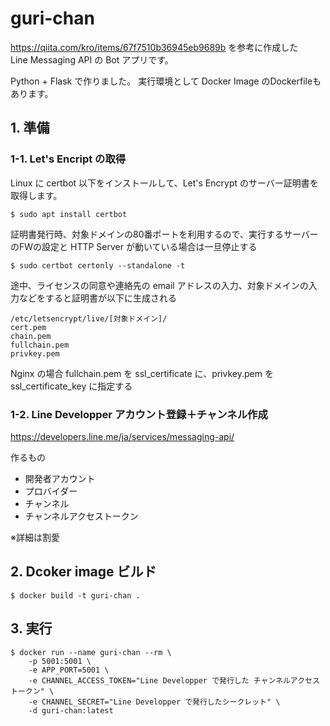 # guri-chan

https://qiita.com/kro/items/67f7510b36945eb9689b を参考に作成した<br/>
Line Messaging API の Bot アプリです。<br/>

Python + Flask で作りました。
実行環境として Docker Image のDockerfileもあります。

## 1. 準備

### 1-1. Let's Encript の取得

Linux に certbot 以下をインストールして、Let's Encrypt のサーバー証明書を取得します。

```
$ sudo apt install certbot
```

証明書発行時、対象ドメインの80番ポートを利用するので、実行するサーバーのFWの設定と HTTP Server が動いている場合は一旦停止する

```
$ sudo certbot certonly --standalone -t
```

途中、ライセンスの同意や連絡先の email アドレスの入力、対象ドメインの入力などをすると証明書が以下に生成される
```
/etc/letsencrypt/live/[対象ドメイン]/
cert.pem
chain.pem
fullchain.pem
privkey.pem
```

Nginx の場合 fullchain.pem を ssl_certificate に、privkey.pem を　ssl_certificate_key に指定する


### 1-2. Line Developper アカウント登録＋チャンネル作成

https://developers.line.me/ja/services/messaging-api/

作るもの
* 開発者アカウント
* プロバイダー
* チャンネル
* チャンネルアクセストークン

※詳細は割愛


## 2. Dcoker image ビルド
```
$ docker build -t guri-chan .
```

## 3. 実行
```
$ docker run --name guri-chan --rm \
	-p 5001:5001 \
	-e APP_PORT=5001 \
	-e CHANNEL_ACCESS_TOKEN="Line Developper で発行した チャンネルアクセストークン" \
	-e CHANNEL_SECRET="Line Developper で発行したシークレット" \
	-d guri-chan:latest
```
